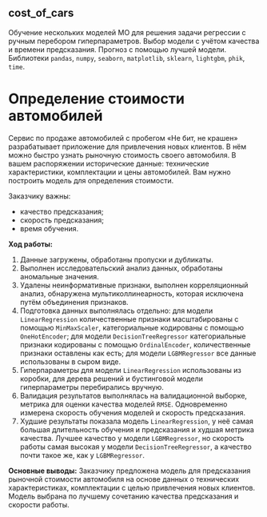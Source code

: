 ## cost_of_cars
Обучение нескольких моделей МО для решения задачи регрессии с ручным перебором гиперпараметров. Выбор модели с учётом качества и времени предсказания. Прогноз с помощью лучшей модели. Библиотеки `pandas`, `numpy`, `seaborn`, `matplotlib`, `sklearn`, `lightgbm`, `phik`, `time`.

# Определение стоимости автомобилей

Сервис по продаже автомобилей с пробегом «Не бит, не крашен» разрабатывает приложение для привлечения новых клиентов. В нём можно быстро узнать рыночную стоимость своего автомобиля. В вашем распоряжении исторические данные: технические характеристики, комплектации и цены автомобилей. Вам нужно построить модель для определения стоимости. 

Заказчику важны:  

- качество предсказания;  
- скорость предсказания;  
- время обучения.  

**Ход работы:**

1. Данные загружены, обработаны пропуски и дубликаты.  
2. Выполнен исследовательский анализ данных, обработаны аномальные значения.  
3. Удалены неинформативные признаки, выполнен корреляционный анализ, обнаружена мультиколлинеарность, которая исключена путём объединения признаков.  
4. Подготовка данных выполнялась отдельно: для модели `LinearRegression` количественные признаки масштабированы с помощью `MinMaxScaler`, категориальные кодированы с помощью `OneHotEncoder`; для модели `DecisionTreeRegressor` категориальные признаки кодированы с помощью `OrdinalEncoder`, количественные признаки оставлены как есть; для модели `LGBMRegressor` все данные использованы в сыром виде.  
5. Гиперпараметры для модели `LinearRegression` использованы из коробки, для дерева решений и бустинговой модели гиперпараметры перебирались вручную.
6. Валидация результатов выполнялась на валидационной выборке, метрика для оценки качества моделей `RMSE`. Одновременно измерена скорость обучения моделей и скорость предсказания.
7. Худшие результаты показала модель `LinearRegression`, у неё самая большая длительность обучения и предсказания и худшая метрика качества. Лучшее качество у модели `LGBMRegressor`, но скорость работы самая высокая у модели `DecisionTreeRegressor`, а качество почти такое же, как у `LGBMRegressor`.

**Основные выводы:** Заказчику предложена модель для предсказания рыночной стоимости автомобиля на основе данных о технических характеристиках, комплектации с целью привлечения новых клиентов. Модель выбрана по лучшему сочетанию качества предсказания и скорости работы.